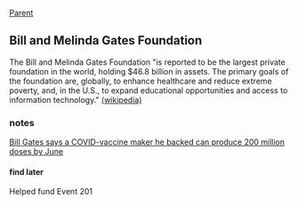 [Parent](#pages/blog/cv19/index)

## Bill and Melinda Gates Foundation

The Bill and Melinda Gates Foundation "is reported to be the largest private foundation in the world, holding $46.8 billion in assets. The primary goals of the 
foundation are, globally, to enhance healthcare and reduce extreme poverty, 
and, in the U.S., to expand educational opportunities and access to information 
technology."
[(wikipedia)](https://en.wikipedia.org/wiki/Bill_%26_Melinda_Gates_Foundation)


### notes

[Bill Gates says a COVID-vaccine maker he backed can produce 200 million doses by June](https://fortune.com/2020/07/27/bill-gates-covid-vaccine-sk-bioscience/)

#### find later

Helped fund Event 201
